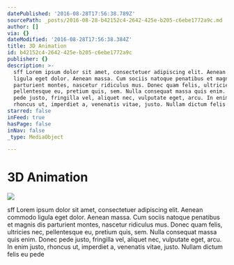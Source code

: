 ```yaml
---
datePublished: '2016-08-28T17:56:38.789Z'
sourcePath: _posts/2016-08-28-b42152c4-2642-425e-b205-c6ebe1772a9c.md
author: []
via: {}
dateModified: '2016-08-28T17:56:38.384Z'
title: 3D Animation
id: b42152c4-2642-425e-b205-c6ebe1772a9c
publisher: {}
description: >-
  sff Lorem ipsum dolor sit amet, consectetuer adipiscing elit. Aenean commodo
  ligula eget dolor. Aenean massa. Cum sociis natoque penatibus et magnis dis
  parturient montes, nascetur ridiculus mus. Donec quam felis, ultricies nec,
  pellentesque eu, pretium quis, sem. Nulla consequat massa quis enim. Donec
  pede justo, fringilla vel, aliquet nec, vulputate eget, arcu. In enim justo,
  rhoncus ut, imperdiet a, venenatis vitae, justo. Nullam dictum felis eu pede
starred: false
inFeed: true
hasPage: false
inNav: false
_type: MediaObject

---
```

# 3D Animation
![](https://the-grid-user-content.s3-us-west-2.amazonaws.com/cfc0c7ea-ac98-4ba4-9436-bc146fc9d0ef.jpg)

sff Lorem ipsum dolor sit amet, consectetuer adipiscing elit. Aenean commodo ligula eget dolor. Aenean massa. Cum sociis natoque penatibus et magnis dis parturient montes, nascetur ridiculus mus. Donec quam felis, ultricies nec, pellentesque eu, pretium quis, sem. Nulla consequat massa quis enim. Donec pede justo, fringilla vel, aliquet nec, vulputate eget, arcu. In enim justo, rhoncus ut, imperdiet a, venenatis vitae, justo. Nullam dictum felis eu pede